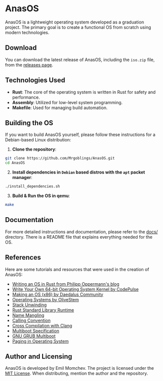 # AnasOS

AnasOS is a lightweight operating system developed as a graduation project. The primary goal is to create a functional OS from scratch using modern technologies.

## Download

You can download the latest release of AnasOS, including the `iso.zip` file, from the [releases page](https://github.com/Mrgoblings/AnasOS/releases).

## Technologies Used

- **Rust**: The core of the operating system is written in Rust for safety and performance.
- **Assembly**: Utilized for low-level system programming.
- **Makefile**: Used for managing build automation.

## Building the OS

If you want to build AnasOS yourself, please follow these instructions for a Debian-based Linux distribution:

1. **Clone the repository**:

```sh
git clone https://github.com/Mrgoblings/AnasOS.git
cd AnasOS
```

2. **Install dependencies in `Debian` based distros with the `apt` packet manager**:

```sh
./install_dependencies.sh
```

3. **Build & Run the OS in qemu**:

```sh
make
```

## Documentation

For more detailed instructions and documentation, please refer to the [docs/](docs/) directory. There is a README file that explains everything needed for the OS.

## References

Here are some tutorials and resources that were used in the creation of AnasOS:

- [ Writing an OS in Rust from Philipp Oppermann's blog](https://os.phil-opp.com/)
- [Write Your Own 64-bit Operating System Kernel by CodePulse](https://www.youtube.com/playlist?list=PLZQftyCk7_SeZRitx5MjBKzTtvk0pHMtp)
- [Making an OS (x86) by Daedalus Community](https://www.youtube.com/playlist?list=PLm3B56ql_akNcvH8vvJRYOc7TbYhRs19M)
- [Operating Systems by OliveStem](https://www.youtube.com/playlist?list=PL2EF13wm-hWAglI8rRbdsCPq_wRpYvQQy)
- [Stack Unwinding](https://www.bogotobogo.com/cplusplus/stackunwinding.php)
- [Rust Standard Library Runtime](https://github.com/rust-lang/rust/blob/bb4d1491466d8239a7a5fd68bd605e3276e97afb/src/libstd/rt.rs#L32-L73)
- [Name Mangling](https://en.wikipedia.org/wiki/Name_mangling)
- [Calling Convention](https://en.wikipedia.org/wiki/Calling_convention)
- [Cross Compilation with Clang](https://clang.llvm.org/docs/CrossCompilation.html#target-triple)
- [Multiboot Specification](https://wiki.osdev.org/Multiboot)
- [GNU GRUB Multiboot](https://www.gnu.org/software/grub/manual/multiboot/multiboot.html#OS-image-format)
- [Paging in Operating System](https://www.geeksforgeeks.org/paging-in-operating-system/)

## Author and Licensing

AnasOS is developed by Emil Momchev. The project is licensed under the [MIT License](LICENSE). When distributing, mention the author and the repository.
